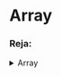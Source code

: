 # Array

### Reja:

<details>
    <summary>Array</summary>

> <br> 💡 **Array -** bir vaqtning o'zida bir nechta elementlarni o'zida saqlashi mumkin bo'lgan obyekt. Quyida <span style="color: coral">language</span> nomli, uch elementdan tashkil topgan array ko'rsatilgan   <br><br>

````javascript
    const language = ['js', 'java', 'go'];
````

<br>

<details>
    <summary>Array yaratish</summary>

* Literal

> <br> 💡 Array yaratishning eng oson usuli array literal hisoblanib, to'rtburchak qavslardan ([]) foydalanib yaratiladi <br><br>

````javascript
    const languages = ['java', 'js', 'go'];
````

<br>

* new kalit so'zidan foydalanib:

> <br> 💡 JavaScript dasturlash tilida arraylarni <span style="color: coral;">new</span> kalit so'zidan foydalanib yaratish imkoniyati mavjud <br><br>

````javascript
    const languages = new Array('java', 'js', 'go');
````

<br>

> <br> 💡 Array o'zida turli xil qiymatlarni saqlashi mumkin <br><br>

````javascript
    // bo'sh array
    const emptyArray = [];

    // number array
    const numbersArray = [1, 2, -9, 2];

    // string array
    const stringsArray = ['js', 'java', 'go'];

    // aralash array 
    const mixedArray = ['js', 7, false, null];

````

</details>
<details>
    <summary>Array elementini olish</summary>

> <br> 💡 Array elementlarini uning indexlaridan foydalanib olish mumkin  <br><br>

<img src="./images/array.png" alt="array">

<br>

> <br> 💡 Array elementlarining indexi 0 dan boshlanadi <br><br>

````javascript
    const helloArray = ['h', 'e', 'l', 'l', 'o'];

    // birinchi qiymat
    const firstElement = helloArray[0]; // 'h'

    // uchinchi qiymat
    const thirdElement = helloArray[2]; // l'
````



</details>
<details>
    <summary>Array element qo'shish</summary>

> <br> 💡 Arrayga element qo'shish uchun push() yoki unshift() array methodlaridan foydalanish mumkin <br><br>

<br>

<span style="color: coral">push()</span> methodi yordamida arrayning oxiriga element qo'shish mumkin

````javascript
    const languages = ['js', 'java'];
    languages.push('go');
    console.log(languages); // ['js', 'java', 'go']
````

<br>

<span style="color: coral">unshift()</span> methodi yordamida arrayning boshiga element qo'shish mumkin

````javascript
    const languages = ['js', 'java'];
    languages.unshift('go');
    console.log(languages); // ['go', 'js', 'java']
````    

</details>
<details>
    <summary>Array elementini o'zgartirish</summary>

> <br> 💡 Array index laridan foydalangan holda, uning element qiymatini o'zgartirish imkoniyati mavjud <br><br>

````javascript
    const languages = ['js', 'java', 'go'];
    languages[2]('swift');
    console.log(languages); // ['js', 'java', 'swift']
````  

</details>
<details>
    <summary>Array elementini o'chirish</summary>

> <br> 💡 <span style="color: coral;">pop()</span> methodidan foydalanib array ichidagi oxirgi elementni o'zgartirish imkoniyati mavjud. Method o'chirilgan elementni qaytaradi <br><br>

````javascript
    const languages = ['js', 'java', 'go', 'swift'];
    const deletedElement = languages.pop();
    console.log(languages) // ['js', 'java', 'go']
    console.log(deletedElement); // swift
````  

<br>

> <br> 💡 <span style="color: coral;">shift()</span> methodidan foydalanib array ichidagi birinchi elementni o'zgartirish imkoniyati mavjud. Method o'chirilgan elementni qaytaradi <br><br>

````javascript
    const languages = ['js', 'java', 'go', 'swift'];
    const deletedElement = languages.shift();
    console.log(languages) // ['java', 'go', 'swift]
    console.log(deletedElement); // js
````  


</details>
<details>
    <summary>Array uzunligini o'zgartirish</summary>

> <br> 💡 Arrayning uzunligini, ya'ni uning elementlar sonini aniqlash uchun <span style="color: coral;">length</span> xossasidan foydalaniladi <br><br>

````javascript
    const languages = ['js', 'java', 'go', 'swift'];
    console.log(languages.length);
````

</details>

<br>

### Qo'shimcha foydalanish uchun sayt: 👇

[<img src="./images/array.png" alt="array">](https://www.programiz.com/javascript/array)

</details>

